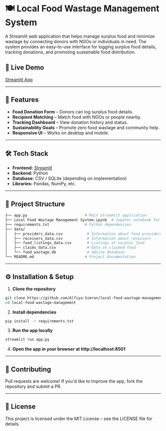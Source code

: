 # 🍽️ Local Food Wastage Management System

A Streamlit web application that helps manage surplus food and minimize wastage by connecting donors with NGOs or individuals in need. The system provides an easy-to-use interface for logging surplus food details, tracking donations, and promoting sustainable food distribution.

## 🚀 Live Demo
[Streamlit App](https://local-food-wastage-management-system-huuozmjddhtthn7w9x5kdr.streamlit.app/)

---

## 📌 Features
- **Food Donation Form** – Donors can log surplus food details.
- **Recipient Matching** – Match food with NGOs or people nearby.
- **Tracking Dashboard** – View donation history and status.
- **Sustainability Goals** – Promote zero food wastage and community help.
- **Responsive UI** – Works on desktop and mobile.

---

## 🛠️ Tech Stack
- **Frontend:** [Streamlit](https://streamlit.io/)
- **Backend:** Python
- **Database:** CSV / SQLite (depending on implementation)
- **Libraries:** Pandas, NumPy, etc.

---

## 📂 Project Structure
```bash
├── app.py                          # Main Streamlit application
├── Local Food Wastage Management System.ipynb  # Jupyter notebook for data analysis/modeling
├── requirements.txt                # Python dependencies
├── data/
│   ├── providers_data.csv           # Information about food providers
│   ├── receivers_data.csv           # Information about receivers
│   ├── food_listings_data.csv       # Listings of surplus food
│   ├── claims_data.csv              # Data on claimed food
│   └── food_wastage.db              # SQLite database
└── README.md                       # Project documentation
```

---

## ⚙️ Installation & Setup
1. **Clone the repository**
```bash
git clone https://github.com/Alfiya-Simran/local-food-wastage-management-system.git
cd local-food-wastage-management
```
2. **Install dependencies**
```bash
pip install -r requirements.txt
```
3. **Run the app locally**
```bash
streamlit run app.py
```
4. **Open the app in your browser at http://localhost:8501**

---

## 🤝 Contributing
Pull requests are welcome! If you'd like to improve the app, fork the repository and submit a PR.

---

## 📄 License
This project is licensed under the MIT License – see the LICENSE file for details.
